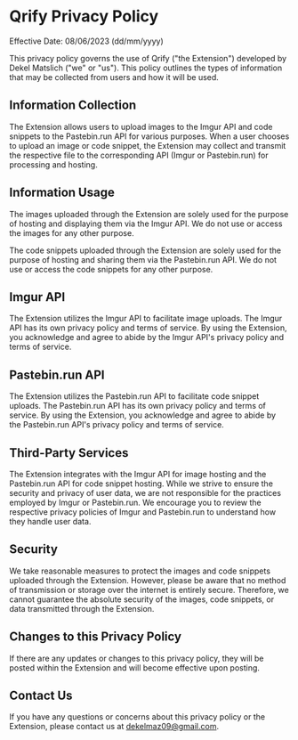 # Qrify Privacy Policy

Effective Date: 08/06/2023 (dd/mm/yyyy)

This privacy policy governs the use of Qrify ("the Extension") developed by Dekel Matslich ("we" or "us"). This policy outlines the types of information that may be collected from users and how it will be used.

## Information Collection

The Extension allows users to upload images to the Imgur API and code snippets to the Pastebin.run API for various purposes. When a user chooses to upload an image or code snippet, the Extension may collect and transmit the respective file to the corresponding API (Imgur or Pastebin.run) for processing and hosting.

## Information Usage

The images uploaded through the Extension are solely used for the purpose of hosting and displaying them via the Imgur API. We do not use or access the images for any other purpose.

The code snippets uploaded through the Extension are solely used for the purpose of hosting and sharing them via the Pastebin.run API. We do not use or access the code snippets for any other purpose.

## Imgur API

The Extension utilizes the Imgur API to facilitate image uploads. The Imgur API has its own privacy policy and terms of service. By using the Extension, you acknowledge and agree to abide by the Imgur API's privacy policy and terms of service.

## Pastebin.run API

The Extension utilizes the Pastebin.run API to facilitate code snippet uploads. The Pastebin.run API has its own privacy policy and terms of service. By using the Extension, you acknowledge and agree to abide by the Pastebin.run API's privacy policy and terms of service.

## Third-Party Services

The Extension integrates with the Imgur API for image hosting and the Pastebin.run API for code snippet hosting. While we strive to ensure the security and privacy of user data, we are not responsible for the practices employed by Imgur or Pastebin.run. We encourage you to review the respective privacy policies of Imgur and Pastebin.run to understand how they handle user data.

## Security

We take reasonable measures to protect the images and code snippets uploaded through the Extension. However, please be aware that no method of transmission or storage over the internet is entirely secure. Therefore, we cannot guarantee the absolute security of the images, code snippets, or data transmitted through the Extension.

## Changes to this Privacy Policy

If there are any updates or changes to this privacy policy, they will be posted within the Extension and will become effective upon posting.

## Contact Us

If you have any questions or concerns about this privacy policy or the Extension, please contact us at dekelmaz09@gmail.com.
